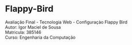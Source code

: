 # Flappy-Bird
Avaliação Final - Tecnologia Web - Configuraçào Flappy Bird <br>
Autor: Igor Maciel de Sousa <br>
Matricula: 385146 <br>
Curso: Engenharia da Computação <br>
